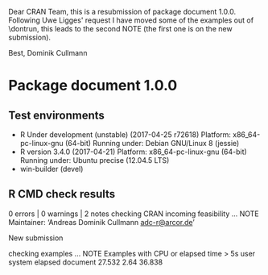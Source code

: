 Dear CRAN Team,
this is a resubmission of package document 1.0.0.
Following Uwe Ligges' request I have moved some of the examples out of \dontrun,
this leads to the second NOTE (the first one is on the new submission).

Best,
Dominik Cullmann

# Package  document 1.0.0 

## Test  environments  
- R Under development (unstable) (2017-04-25 r72618)
  Platform: x86_64-pc-linux-gnu (64-bit)
  Running under: Debian GNU/Linux 8 (jessie) 
- R version 3.4.0 (2017-04-21)
  Platform: x86_64-pc-linux-gnu (64-bit)
  Running under: Ubuntu precise (12.04.5 LTS) 
- win-builder (devel) 

## R CMD check results
0 errors | 0 warnings | 2 notes
checking CRAN incoming feasibility ... NOTE
Maintainer: ‘Andreas Dominik Cullmann <adc-r@arcor.de>’

New submission

checking examples ... NOTE
Examples with CPU or elapsed time > 5s
           user system elapsed
document 27.532   2.64  36.838


